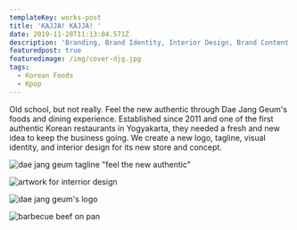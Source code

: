 ```yaml
---
templateKey: works-post
title: 'KAJJA! KAJJA! '
date: 2019-11-28T11:13:04.571Z
description: 'Branding, Brand Identity, Interior Design, Brand Content.'
featuredpost: true
featuredimage: /img/cover-djg.jpg
tags:
  - Korean Foods
  - Kpop
---
```

Old school, but not really. Feel the new authentic through Dae Jang Geum's foods and dining experience. Established since 2011 and one of the first authentic Korean restaurants in Yogyakarta, they needed a fresh and new idea to keep the business going. We create a new logo, tagline, visual identity, and interior design for its new store and concept.

![dae jang geum tagline "feel the new authentic"](/img/whatsapp-image-2019-12-30-at-17.30.19-1-.jpeg "tagline")

![artwork for interrior design](/img/whatsapp-image-2019-12-30-at-17.30.19.jpeg "paintings")

![dae jang geum's logo](/img/djg_logo_revisions-8.jpg "logo mockup")

![barbecue beef on pan](/img/content_djg-13.jpg "dae jang geum's menu")
